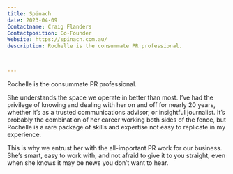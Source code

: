 ```yaml
---
title: Spinach
date: 2023-04-09
Contactname: Craig Flanders
Contactposition: Co-Founder
Website: https://spinach.com.au/
description: Rochelle is the consummate PR professional.



---
```



Rochelle is the consummate PR professional.

She understands the space we operate in better than most. I’ve had the privilege of knowing and dealing with her on and off for nearly 20 years, whether it’s as a trusted communications advisor, or insightful journalist. It’s probably the combination of her career working both sides of the fence, but Rochelle is a rare package of skills and expertise not easy to replicate in my experience.

This is why we entrust her with the all-important PR work for our business. She’s smart, easy to work with, and not afraid to give it to you straight, even when she knows it may be news you don’t want to hear.